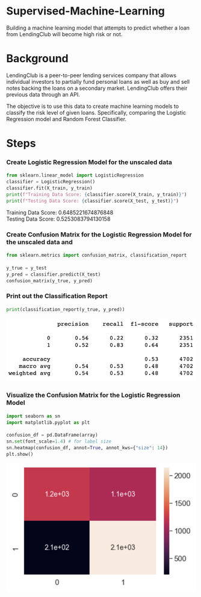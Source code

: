 # Supervised-Machine-Learning
Building a machine learning model that attempts to predict whether a loan from LendingClub will become high risk or not.

# Background
LendingClub is a peer-to-peer lending services company that allows individual investors to partially fund personal loans as well as buy and sell notes backing the loans on a secondary market. LendingClub offers their previous data through an API.

The objective is to use this data to create machine learning models to classify the risk level of given loans. Specifically, comparing the Logistic Regression model and Random Forest Classifier.

# Steps
### Create Logistic Regression Model for the unscaled data
```python
from sklearn.linear_model import LogisticRegression
classifier = LogisticRegression()
classifier.fit(X_train, y_train)
print(f"Training Data Score: {classifier.score(X_train, y_train)}")
print(f"Testing Data Score: {classifier.score(X_test, y_test)}")
```
Training Data Score: 0.6485221674876848 <br>
Testing Data Score: 0.5253083794130158

### Create Confusion Matrix for the Logistic Regression Model for the unscaled data and 
```python
from sklearn.metrics import confusion_matrix, classification_report

y_true = y_test
y_pred = classifier.predict(X_test)
confusion_matrix(y_true, y_pred)
```
### Print out the Classification Report
```python
print(classification_report(y_true, y_pred))
```
![classification_report1](https://github.com/bay0624/Supervised-Machine-Learning/blob/main/images/Class_Report1.png)

### Visualize the Confusion Matrix for the Logistic Regression Model
```python
import seaborn as sn
import matplotlib.pyplot as plt

confusion_df = pd.DataFrame(array)
sn.set(font_scale=1.4) # for label size
sn.heatmap(confusion_df, annot=True, annot_kws={"size": 14})
plt.show()
```
![classification_report1](https://github.com/bay0624/Supervised-Machine-Learning/blob/main/images/Confusion_Matrix1.png)

